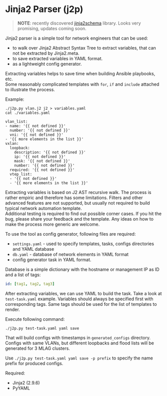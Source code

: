 # Jinja2 Parser (j2p)

>**NOTE**: recently discovered [jinja2schema](http://jinja2schema.aromanovich.ru/) library. Looks very promising, updates coming soon.

Jinja2 parser is a simple tool for network engineers that can be used:
- to walk over Jinja2 Abstract Syntax Tree to extract variables, that can not be extracted by Jinja2.meta.
- to save extracted variables in YAML format.
- as a lightweight config generator.  

Extracting variables helps to save time when building Ansible playbooks, etc.  
Some reasonably complicated templates with `for`, `if` and `include` attached to illustrate the process.  

Example:  
```text
./j2p.py vlan.j2 j2 > variables.yaml
cat ./variables.yaml

vlan_list:
- name: '{{ not defined }}'
  number: '{{ not defined }}'
  vni: '{{ not defined }}'
- '{{ more elements in the list }}'
vxlan:
  loopback:
    description: '{{ not defined }}'
    ip: '{{ not defined }}'
    mask: '{{ not defined }}'
    number: '{{ not defined }}'
  required: '{{ not defined }}'
  vtep_list:
  - '{{ not defined }}'
  - '{{ more elements in the list }}'
```

Extracting variables is based on J2 AST recursive walk. The process is rather empiric and therefore has some limitations.
Filters and other advanced features are not supported, but usually not required to build typical network automation template.  
Additional testing is required to find out possible corner cases. If you hit the bug, please share your feedback and the template.
Any ideas on how to make the process more generic are welcome.

To use the tool as config generator, following files are required:
- `settings.yaml` - used to specify templates, tasks, configs directories and YAML database
- `db.yaml` - database of network elements in YAML format
- config generator task in YAML format.

Database is a simple dictionary with the hostname or management IP as ID and a list of tags:
```yaml
id: [tag1, tag2, tag3]
```

After extracting variables, we can use YAML to build the task.
Take a look at `test-task.yaml` example.
Variables should always be specified first with corresponding tags.
Same tags should be used for the list of templates to render.

Execute following command:
```text
./j2p.py test-task.yaml yaml save
```

That will build configs with timestamps in `generated_configs` directory.
Configs with same VLANs, but different loopbacks and flood lists will be generated for 3 MLAG clusters.

Use `./j2p.py test-task.yaml yaml save -p prefix` to specify the name prefix for produced configs.

Required:
- Jinja2 (2.9.6)
- PyYAML
